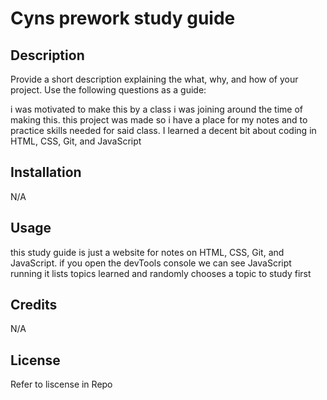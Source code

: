 # Cyns prework study guide

## Description

Provide a short description explaining the what, why, and how of your project. Use the following questions as a guide:

i was motivated to make this by a class i was joining around the time of making this.
this project was made so i have a place for my notes and to practice skills needed for said class. I learned a decent bit about coding in HTML, CSS, Git, and JavaScript


## Installation

N/A

## Usage

this study guide is just a website for notes on HTML, CSS, Git, and JavaScript.
if you open the devTools console we can see JavaScript running it lists topics learned and randomly chooses a topic to study first


## Credits

N/A

## License

Refer to liscense in Repo

